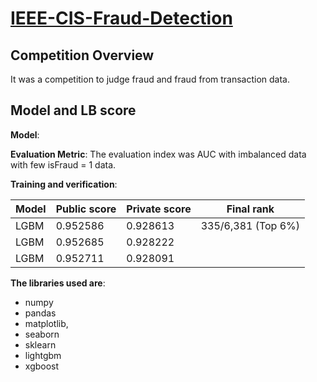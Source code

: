 # [IEEE-CIS-Fraud-Detection](https://www.kaggle.com/c/ieee-fraud-detection)

## Competition Overview
It was a competition to judge fraud and fraud from transaction data.

## Model and LB score 
**Model**: 

**Evaluation Metric**: The evaluation index was AUC with imbalanced data with few isFraud = 1 data.

**Training and verification**: 

|Model|Public score|Private score|Final rank| 
|---|---|---|---|
| LGBM |0.952586|0.928613|335/6,381 (Top 6%)|
| LGBM |0.952685|0.928222| |
| LGBM |0.952711|0.928091| |





**The libraries used are**:  
- numpy
- pandas
- matplotlib, 
- seaborn
- sklearn
- lightgbm
- xgboost




